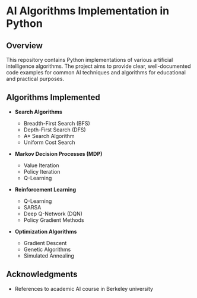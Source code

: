 # AI Algorithms Implementation in Python

## Overview

This repository contains Python implementations of various artificial intelligence algorithms. The project aims to provide clear, well-documented code examples for common AI techniques and algorithms for educational and practical purposes.

## Algorithms Implemented

- **Search Algorithms**

  - Breadth-First Search (BFS)
  - Depth-First Search (DFS)
  - A\* Search Algorithm
  - Uniform Cost Search

- **Markov Decision Processes (MDP)**

  - Value Iteration
  - Policy Iteration
  - Q-Learning

- **Reinforcement Learning**

  - Q-Learning
  - SARSA
  - Deep Q-Network (DQN)
  - Policy Gradient Methods

- **Optimization Algorithms**
  - Gradient Descent
  - Genetic Algorithms
  - Simulated Annealing

## Acknowledgments

- References to academic AI course in Berkeley university
